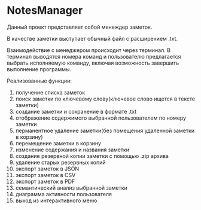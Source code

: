 # NotesManager

Данный проект представляет собой менеждер заметок. 

В качестве заметки выступает обычный файл с расширением .txt. 

Взаимодействие с менеджером происходит через терминал. В терминал выводятся номера команд и пользователю предлагается выбрать исполняемую команду, включая возможность завершить выполнение программы.

Реализованные функции: 
1. получение списка заметок
2. поиск заметки по ключевому слову(ключевое слово ищется в тексте заметки)
3. создание заметки и сохранение в формате .txt
4. отображение содержимого выбранной пользователем по номеру заметки
5. перманентное удаление заметки(без помещения удаленной заметки в корзину)
6. перемещение заметки в корзину
7. изменение содержания и названия заметки
8. создание резервной копии заметки с помощью .zip архива
9. удаление старых резервных копий
10. экспорт заметок в JSON
11. экспорт заметок в CSV
12. экспорт заметок в PDF
13. семантический анализ выбранной заметки
14. диаграмма активности пользователя
15. выход из интерактивного меню 